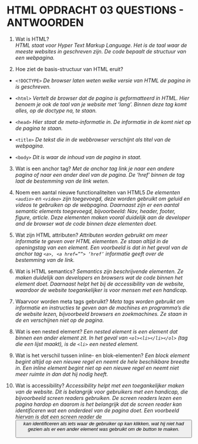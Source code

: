 # HTML OPDRACHT 03 QUESTIONS - ANTWOORDEN
1.	Wat is HTML?<br>
_HTML staat voor Hyper Text Markup Language. Het is de taal waar de meeste websites in geschreven zijn. De code bepaalt de structuur van een webpagina._

2.	Hoe ziet de basis-structuur van HTML eruit?
*	`<!DOCTYPE>`
_De browser laten weten welke versie van HTML de pagina in is geschreven._

*	`<html>`
_Vertelt de browser dat de pagina is geformatteerd in HTML. Hier benoem je ook de taal van je website met ‘lang’. Binnen deze tag komt alles, op de doctype na, te staan._

*	`<head>`
_Hier staat de meta-informatie in. De informatie in de <head> komt niet op de pagina te staan._

*	`<title>`
_De tekst die in de webbrowser verschijnt als titel van de webpagina._

*	`<body>`
_Dit is waar de inhoud van de pagina in staat._

3.	Wat is een anchor tag?
_Met de anchor tag link je naar een andere pagina of naar een ander deel van de pagina. De ‘href’ binnen de tag laat de bestemming van de link weten._

4.	Noem een aantal nieuwe functionaliteiten van HTML5
_De elementen `<audio>` en `<video>` zijn toegevoegd, deze worden gebruikt om geluid en videos te gebruiken op de webpagina. Daarnaast zijn er een aantal semantic elements toegevoegd, bijvoorbeeld: Nav, header, footer, figure, article. Deze elementen maken vooral duidelijk aan de developer and de browser wat de code binnen deze elementen doet._

5.	Wat zijn HTML attributen?
_Attributen worden gebruikt om meer informatie te geven over HTML elementen. Ze staan altijd in de openingstag van een element. Een voorbeeld is dat in het geval van de anchor tag `<a>, <a href=””> ‘href’` informatie geeft over de bestemming van de link._

6.	Wat is HTML semantics?
_Semantics zijn beschrijvende elementen. Ze maken duidelijk aan developers en browsers wat de code binnen het element doet. Daarnaast helpt het bij de accessibility van de website, waardoor de website toegankelijker is voor mensen met een handicap._

7.	Waarvoor worden meta tags gebruikt?
_Meta tags worden gebruikt om informatie en instructies te geven aan de machines en programma’s die de website lezen, bijvoorbeeld browsers en zoekmachines. Ze staan in de <head> en verschijnen niet op de pagina._

8.	Wat is een nested element?
_Een nested element is een element dat binnen een ander element zit. In het geval van `<ol><li></li></ol>` (tag die een lijst maakt), is de `<li>` een nested element._

9.	Wat is het verschil tussen inline- en blok-elementen?
_Een block element begint altijd op een nieuwe regel en neemt de hele beschikbare breedte in. Een inline element begint niet op een nieuwe regel en neemt niet meer ruimte in dan dat hij nodig heeft._

10.	Wat is accessibility?
_Accessibility helpt met een toegankelijker maken van de website. Dit is belangrijk voor gebruikers met een handicap, die bijvoorbeeld screen readers gebruiken. De screen readers lezen een pagina hardop en daarom is het belangrijk dat de screen reader kan identificeren wat een onderdeel van de pagina doet. Een voorbeeld hiervan is dat een screen reader de <button> kan identificeren als iets waar de gebruiker op kan klikken, wat hij niet had gezien als er een ander element was gebruikt om de button te maken._

